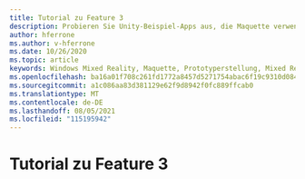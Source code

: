 ```yaml
---
title: Tutorial zu Feature 3
description: Probieren Sie Unity-Beispiel-Apps aus, die Maquette verwenden.
author: hferrone
ms.author: v-hferrone
ms.date: 10/26/2020
ms.topic: article
keywords: Windows Mixed Reality, Maquette, Prototyperstellung, Mixed Reality, Virtual Reality, VR, MR, Feedback, Feedback-Hub, Fehler
ms.openlocfilehash: ba16a01f708c261fd1772a8457d5271754abac6f19c9310d0848149e4b12e440
ms.sourcegitcommit: a1c086aa83d381129e62f9d8942f0fc889ffcab0
ms.translationtype: MT
ms.contentlocale: de-DE
ms.lasthandoff: 08/05/2021
ms.locfileid: "115195942"
---
```

# <a name="feature-3-tutorial"></a>Tutorial zu Feature 3

<!-- TODO(Harrison/Stefan): Need cool header image from tutorial -->

<!-- TODO(Stefan): Create tutorial content and screenshots -->
